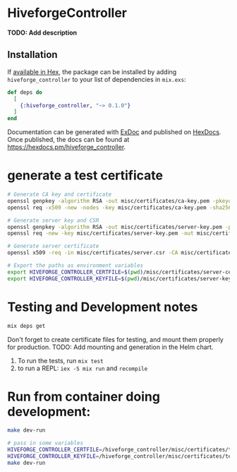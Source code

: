 # HiveforgeController

**TODO: Add description**

## Installation

If [available in Hex](https://hex.pm/docs/publish), the package can be installed
by adding `hiveforge_controller` to your list of dependencies in `mix.exs`:

```elixir
def deps do
  [
    {:hiveforge_controller, "~> 0.1.0"}
  ]
end
```

Documentation can be generated with [ExDoc](https://github.com/elixir-lang/ex_doc)
and published on [HexDocs](https://hexdocs.pm). Once published, the docs can
be found at <https://hexdocs.pm/hiveforge_controller>.

# generate a test certificate
```bash
# Generate CA key and certificate
openssl genpkey -algorithm RSA -out misc/certificates/ca-key.pem -pkeyopt rsa_keygen_bits:2048
openssl req -x509 -new -nodes -key misc/certificates/ca-key.pem -sha256 -days 3650 -out misc/certificates/ca-cert.pem -subj "/C=UK/ST=England/L=London/O=HiveForge Corporation/OU=Operations/CN=localhost"

# Generate server key and CSR
openssl genpkey -algorithm RSA -out misc/certificates/server-key.pem -pkeyopt rsa_keygen_bits:2048
openssl req -new -key misc/certificates/server-key.pem -out misc/certificates/server.csr -config misc/certificates/test-server-csr.conf

# Generate server certificate
openssl x509 -req -in misc/certificates/server.csr -CA misc/certificates/ca-cert.pem -CAkey misc/certificates/ca-key.pem -CAcreateserial -out misc/certificates/server-cert.pem -days 365 -sha256 -extfile misc/certificates/test-server-cert.conf

# Export the paths as environment variables
export HIVEFORGE_CONTROLLER_CERTFILE=$(pwd)/misc/certificates/server-cert.pem
export HIVEFORGE_CONTROLLER_KEYFILE=$(pwd)/misc/certificates/server-key.pem
```


# Testing and Development notes
```bash
mix deps get
```
Don't forget to create certificate files for testing, and mount them properly for production. TODO: Add mounting and generation in the Helm chart.
1. To run the tests, run `mix test`
2. to run a REPL: `iex -S mix run` and `recompile`


# Run from container doing development:
```bash
make dev-run

# pass in some variables
HIVEFORGE_CONTROLLER_CERTFILE=/hiveforge_controller/misc/certificates/test-server-cert.pem \
HIVEFORGE_CONTROLLER_KEYFILE=/hiveforge_controller/misc/certificates/test-server-key.pem \
make dev-run
```
